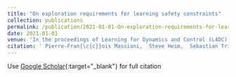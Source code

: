 ```yaml
---
title: "On exploration requirements for learning safety constraints"
collection: publications
permalink: /publication/2021-01-01-On-exploration-requirements-for-learning-safety-constraints
date: 2021-01-01
venue: 'In the proceedings of Learning for Dynamics and Control (L4DC)'
citation: ' Pierre-Fran{\c{c}}ois Massiani,  Steve Heim,  Sebastian Trimpe, &quot;On exploration requirements for learning safety constraints.&quot; In the proceedings of Learning for Dynamics and Control (L4DC), 2021.'
---
```

Use [Google Scholar](https://scholar.google.com/scholar?q=On+exploration+requirements+for+learning+safety+constraints){:target="_blank"} for full citation